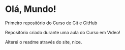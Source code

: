 # Olá, Mundo!
 Primeiro repositório do Curso de Git e GitHub

Repositório criado durante uma aula do Curso em Vídeo!

Alterei o readme através do site, nice.

